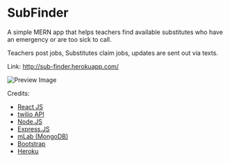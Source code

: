 # SubFinder
A simple MERN app that helps teachers find available substitutes who have an emergency or are too sick to call.

Teachers post jobs, Substitutes claim jobs, updates are sent out via texts.

Link: http://sub-finder.herokuapp.com/

![Preview Image](https://taylorcaton.github.io/img/portfolio/sub-finder.png)

Credits: 
* [React JS](https://reactjs.org/)
* [twilio API](https://www.twilio.com/) 
* [Node.JS](https://nodejs.org/en/)
* [Express.JS](https://expressjs.com/)
* [mLab (MongoDB)](https://mlab.com/)
* [Bootstrap](http://getbootstrap.com/) 
* [Heroku](https://heroku.com/)
